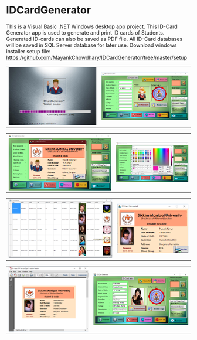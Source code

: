 # IDCardGenerator
This is a Visual Basic .NET Windows desktop app project. This ID-Card Generator app is used to generate and print ID cards of Students. 
Generated ID-cards can also be saved as PDF file. All ID-Card databases will be saved in SQL Server database for later use.
Download windows installer setup file: https://github.com/MayankChowdhary/IDCardGenerator/tree/master/setup

<table style="width:100%">
  <tr>
    <td><img src="https://github.com/MayankChowdhary/IDCardGenerator/blob/master/screenshots/IDCard0.png" >
    </td>
    <td><img src="https://github.com/MayankChowdhary/IDCardGenerator/blob/master/screenshots/IDCard1.png" >
    </td>
</tr>
</table>
<table style="width:100%">
  <tr>
    <td><img src="https://github.com/MayankChowdhary/IDCardGenerator/blob/master/screenshots/IDCard8.png" >
</td>
    <td><img src="https://github.com/MayankChowdhary/IDCardGenerator/blob/master/screenshots/IDCard2.png" >
</td>
</tr>
</table>
<table style="width:100%">
  <tr>
    <td><img src="https://github.com/MayankChowdhary/IDCardGenerator/blob/master/screenshots/IDCard3.png" >
</td>
    <td><img src="https://github.com/MayankChowdhary/IDCardGenerator/blob/master/screenshots/IDCard4.png" >
</td>
</tr>
</table>
<table style="width:100%">
  <tr>
    <td><img src="https://github.com/MayankChowdhary/IDCardGenerator/blob/master/screenshots/IDCard5.png" >
</td>
    <td><img src="https://github.com/MayankChowdhary/IDCardGenerator/blob/master/screenshots/IDCard7.png" >
</td>
</tr>
</table>
